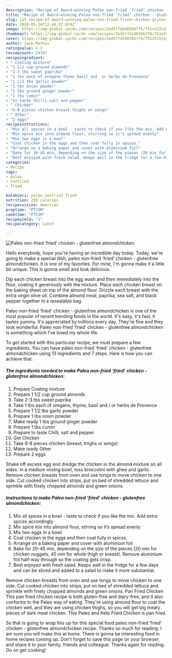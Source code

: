 ```yaml
---
description: "Recipe of Award-winning Paleo non-fried ‘fried’ chicken - glutenfree almondchicken"
title: "Recipe of Award-winning Paleo non-fried ‘fried’ chicken - glutenfree almondchicken"
slug: 125-recipe-of-award-winning-paleo-non-fried-fried-chicken-glutenfree-almondchicken
date: 2020-05-26T12:44:37.674Z
image: https://img-global.cpcdn.com/recipes/2ed5f7d2403bb7f6/751x532cq70/paleo-non-fried-fried-chicken-glutenfree-almondchicken-recipe-main-photo.jpg
thumbnail: https://img-global.cpcdn.com/recipes/2ed5f7d2403bb7f6/751x532cq70/paleo-non-fried-fried-chicken-glutenfree-almondchicken-recipe-main-photo.jpg
cover: https://img-global.cpcdn.com/recipes/2ed5f7d2403bb7f6/751x532cq70/paleo-non-fried-fried-chicken-glutenfree-almondchicken-recipe-main-photo.jpg
author: Jack Mathis
ratingvalue: 4.2
reviewcount: 24787
recipeingredient:
- " Coating mixture"
- "1 1/2 cup ground almonds"
- "2-3 tbs sweet paprika"
- "1 tbs each of oregano thyme basil and  or herbs de Provence"
- "1 1/2 tbs garlic powder"
- "1 tbs onion powder"
- "1 tbs ground ginger powder"
- "1 tbs cumin"
- "to taste Chilli salt and pepper"
- " Chicken"
- "6-8 pieces chicken breast thighs or wings"
- " Other"
- "2 eggs"
recipeinstructions:
- "Mix all spices in a bowl - taste to check if you like the mix. Add extra spices accordingly"
- "Mix spice mix into almond flour, stirring so it’s spread evenly"
- "Mix two eggs in a bowl"
- "Coat chicken in the eggs and then coat fully in spices."
- "Arrange on a baking paper and cover with aluminium foil"
- "Bake for 20-45 min, depending on the size of the pieces (20 min for chicken nuggets, 45 min for whole thigh or breast). Remove aluminium foil half-way through so the coating gets crisp."
- "Best enjoyed with fresh salad. Keeps well in the fridge for a few days and can be sliced and added to a salad to make it more substantial."
categories:
- Recipe
tags:
- paleo
- nonfried
- fried

katakunci: paleo nonfried fried 
nutrition: 293 calories
recipecuisine: American
preptime: "PT15M"
cooktime: "PT53M"
recipeyield: "1"
recipecategory: Lunch

---
```



![Paleo non-fried ‘fried’ chicken - glutenfree almondchicken](https://img-global.cpcdn.com/recipes/2ed5f7d2403bb7f6/751x532cq70/paleo-non-fried-fried-chicken-glutenfree-almondchicken-recipe-main-photo.jpg)

Hello everybody, hope you're having an incredible day today. Today, we're going to make a special dish, paleo non-fried ‘fried’ chicken - glutenfree almondchicken. It is one of my favorites. For mine, I'm gonna make it a little bit unique. This is gonna smell and look delicious.

Dip each chicken breast into the egg wash and then immediately into the flour, coating it generously with the mixture. Place each chicken breast on the baking sheet on top of the almond flour. Drizzle each breast with the extra virgin olive oil. Combine almond meal, paprika, sea salt, and black pepper together in a resealable bag.

Paleo non-fried ‘fried’ chicken - glutenfree almondchicken is one of the most popular of recent trending foods in the world. It's easy, it's fast, it tastes yummy. It's appreciated by millions every day. They're fine and they look wonderful. Paleo non-fried ‘fried’ chicken - glutenfree almondchicken is something which I've loved my whole life.


To get started with this particular recipe, we must prepare a few ingredients. You can have paleo non-fried ‘fried’ chicken - glutenfree almondchicken using 13 ingredients and 7 steps. Here is how you can achieve that.

<!--inarticleads1-->

##### The ingredients needed to make Paleo non-fried ‘fried’ chicken - glutenfree almondchicken:

1. Prepare  Coating mixture
1. Prepare 1 1/2 cup ground almonds
1. Take 2-3 tbs sweet paprika
1. Take 1 tbs each of oregano, thyme, basil and / or herbs de Provence
1. Prepare 1 1/2 tbs garlic powder
1. Prepare 1 tbs onion powder
1. Make ready 1 tbs ground ginger powder
1. Prepare 1 tbs cumin
1. Prepare to taste Chilli, salt and pepper
1. Get  Chicken
1. Take 6-8 pieces chicken (breast, thighs or wings)
1. Make ready  Other
1. Prepare 2 eggs


Shake off excess egg and dredge the chicken in the almond mixture on all sides. In a medium mixing bowl, toss broccolini with ghee and garlic. Remove chicken breasts from oven and use tongs to move chicken to one side. Cut cooked chicken into strips, put on bed of shredded lettuce and sprinkle with finely chopped almonds and green onions. 

<!--inarticleads2-->

##### Instructions to make Paleo non-fried ‘fried’ chicken - glutenfree almondchicken:

1. Mix all spices in a bowl - taste to check if you like the mix. Add extra spices accordingly
1. Mix spice mix into almond flour, stirring so it’s spread evenly
1. Mix two eggs in a bowl
1. Coat chicken in the eggs and then coat fully in spices.
1. Arrange on a baking paper and cover with aluminium foil
1. Bake for 20-45 min, depending on the size of the pieces (20 min for chicken nuggets, 45 min for whole thigh or breast). Remove aluminium foil half-way through so the coating gets crisp.
1. Best enjoyed with fresh salad. Keeps well in the fridge for a few days and can be sliced and added to a salad to make it more substantial.


Remove chicken breasts from oven and use tongs to move chicken to one side. Cut cooked chicken into strips, put on bed of shredded lettuce and sprinkle with finely chopped almonds and green onions. Pan Fried Chicken This pan fried chicken recipe is both gluten-free and dairy-free, and it also conforms to the Paleo way of eating. They&#39;re using almond flour to coat the chicken well, and they are using chicken thighs, so you will get big meaty pieces of dark meat chicken. This Paleo and Keto Fried Chicken is pan fried. 

So that is going to wrap this up for this special food paleo non-fried ‘fried’ chicken - glutenfree almondchicken recipe. Thanks so much for reading. I am sure you will make this at home. There is gonna be interesting food in home recipes coming up. Don't forget to save this page on your browser, and share it to your family, friends and colleague. Thanks again for reading. Go on get cooking!
